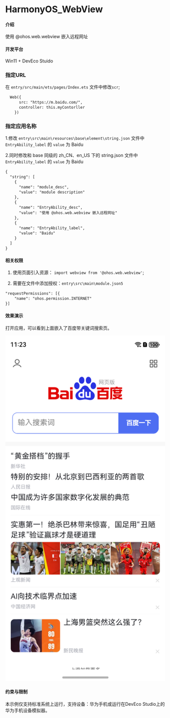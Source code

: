 # HarmonyOS_WebView

#### 介绍

使用 @ohos.web.webview 嵌入远程网址

#### 开发平台

Win11 + DevEco Stuido

### 指定URL

在 `entry/src/main/ets/pages/Index.ets` 文件中修改`scr`;

```
  Web({
      src: "https://m.baidu.com/",
      controller: this.myContorller
    })
```
### 指定应用名称
1.修改 `entry\src\main\resources\base\element\string.json` 文件中 `EntryAbility_label` 的 `value` 为 Baidu

2.同时修改和 base 同级的 zh_CN、en_US 下的 string.json 文件中 `EntryAbility_label` 的 `value` 为 Baidu

```
{
  "string": [
    {
      "name": "module_desc",
      "value": "module description"
    },
    {
      "name": "EntryAbility_desc",
      "value": "使用 @ohos.web.webview 嵌入远程网址"
    },
    {
      "name": "EntryAbility_label",
      "value": "Baidu"
    }
  ]
}
```

#### 相关权限

1. 使用页面引入资源： `import webview from '@ohos.web.webview'`;

2. 需要在文件中添加授权：`entry\src\main\module.json5`
```
"requestPermissions": [{
    "name": "ohos.permission.INTERNET"
}]
```

#### 效果演示

打开应用，可以看到上面嵌入了百度带关键词搜索页。

<div style="text-align: center;">
  <img src="Baidu.png" alt="输入图片说明" width="600px" height="auto">
</div>

#### 约束与限制

本示例仅支持标准系统上运行，支持设备：华为手机或运行在DevEco Studio上的华为手机设备模拟器。


